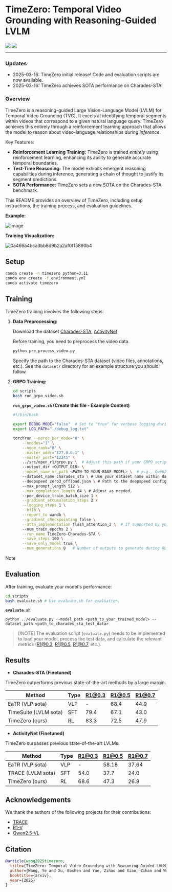 # TimeZero: Temporal Video Grounding with Reasoning-Guided LVLM

<div style='display:flex; gap: 0.25rem; '>
<a href='./TimeZero_TechReport.pdf'><img src='https://img.shields.io/badge/Paper-PDF-red'></a>
<a href='None'><img src='https://img.shields.io/badge/%F0%9F%A4%97%20Hugging%20Face-Checkpoint-blue'></a> 
</div>

---

### Updates

- 2025-03-16: TimeZero initial release! Code and evaluation scripts are now available.
- 2025-03-16: TimeZero achieves SOTA performance on Charades-STA!

### Overview

TimeZero is a reasoning-guided Large Vision-Language Model (LVLM) for Temporal Video Grounding (TVG). It excels at identifying temporal segments within videos that correspond to a given natural language query.  TimeZero achieves this entirely through a reinforcement learning approach that allows the model to reason about video-language relationships *during inference*.

Key Features:

*   **Reinforcement Learning Training:** TimeZero is trained *entirely* using reinforcement learning, enhancing its ability to generate accurate temporal boundaries.
*   **Test-Time Reasoning:** The model exhibits emergent reasoning capabilities during inference, generating a chain of thought to justify its segment predictions.
*   **SOTA Performance:** TimeZero sets a new SOTA on the Charades-STA benchmark.


This README provides an overview of TimeZero, including setup instructions, the training process, and evaluation guidelines.

**Example:**

![image](https://github.com/user-attachments/assets/f5ac9e6b-58f5-41e9-878d-a5ae5045b155)


**Training Visualization:**

![0a466a4bca3bb8d9b2a2af0f15890b4](https://github.com/user-attachments/assets/df1c35f5-8c30-400b-bce6-14e1f766752c)

## Setup

```bash
conda create -n timezero python=3.11
conda env create -f environment.yml
conda activate timezero
```

## Training

TimeZero training involves the following steps:

1.  **Data Preprocessing:**

    Download the dataset [Charades-STA](https://github.com/jiyanggao/TALL#charades-sta-anno-download), [ActivityNet](https://cs.stanford.edu/people/ranjaykrishna/densevid/)

    Before training, you need to preprocess the video data.

    ```bash
    python pre_process_video.py
    ```
    Specify the path to the Charades-STA dataset (video files, annotations, etc.).  See the `dataset/` directory for an example structure you should follow.

2.  **GRPO Training:**

    ```bash
    cd scripts
    bash run_grpo_video.sh
    ```

    **`run_grpo_video.sh` (Create this file - Example Content)**

    ```bash
    #!/bin/bash
    
    export DEBUG_MODE="false"  # Set to "true" for verbose logging during training.
    export LOG_PATH="./debug_log.txt"
    
    torchrun --nproc_per_node="8" \
        --nnodes="1" \
        --node_rank="0" \
        --master_addr="127.0.0.1" \
        --master_port="12345" \
        ../src/open_r1/grpo.py \  # Adjust this path if your GRPO script is located elsewhere
        --output_dir <OUTPUT_DIR> \
        --model_name_or_path <PATH-TO-YOUR-BASE-MODEL> \  # e.g., Qwen2-VL-Instruct
        --dataset_name charades_sta \ # Use your dataset name within data_configs.
        --deepspeed zero3_offload.json \ # Path to the deepspeed config file.
        --max_prompt_length 512 \
        --max_completion_length 64 \ # Adjust as needed.
        --per_device_train_batch_size 1 \
        --gradient_accumulation_steps 2 \
        --logging_steps 1 \
        --bf16 \
        --report_to wandb \
        --gradient_checkpointing false \
        --attn_implementation flash_attention_2 \  # If supported by your base model
        --num_train_epochs 2 \
        --run_name TimeZero-Charades-STA \
        --save_steps 100 \
        --save_only_model true \
        --num_generations 8   # Number of outputs to generate during RL.  Reduce for faster training/less memory.
    ```
> [!NOTE]

## Evaluation

After training, evaluate your model's performance:

```bash
cd scripts
bash evaluate.sh # Use evaluate.sh for evaluation.
```
**`evaluate.sh`**
```
python ../evaluate.py --model_path <path_to_your_trained_model> --dataset_path <path_to_charades_sta_test_data>
```

> [!NOTE] The evaluation script (`evaluate.py`) needs to be implemented to load your model, process the test data, and calculate the relevant metrics (R1@0.3, R1@0.5, R1@0.7, etc.).

## Results

-   **Charades-STA (Finetuned)**

TimeZero outperforms previous state-of-the-art methods by a large margin. 

| Method                | Type | R1@0.3 | R1@0.5 | R1@0.7 |
| --------------------- | ---- | ------ | ------ | ------ |
| EaTR (VLP sota)       | VLP  | -      | 68.4   | 44.9   |
| TimeSuite (LVLM sota) | SFT  | 79.4   | 67.1   | 43.0   |
| TimeZero (ours)       | RL   | 83.3   | 72.5   | 47.9   |

-   **ActivityNet (Finetuned)**

TimeZero surpasses previous state-of-the-art LVLMs. 

| Method            | Type | R1@0.3 | R1@0.5 | R1@0.7 |
| ----------------- | ---- | ------ | ------ | ------ |
| EaTR (VLP sota)   | VLP  | -      | 58.18  | 37.64  |
| TRACE (LVLM sota) | SFT  | 54.0   | 37.7   | 24.0   |
| TimeZero (ours)   | RL   | 68.6   | 47.3   | 26.9   |

## Acknowledgements

We thank the authors of the following projects for their contributions:

*   [TRACE](https://github.com/gyxxyg/TRACE)
*    [R1-V](https://github.com/Deep-Agent/R1-V)
*   [Qwen2.5-VL](https://github.com/QwenLM/Qwen2.5-VL)

## Citation


```bibtex
@article{wang2025timezero,
  title={TimeZero: Temporal Video Grounding with Reasoning-Guided LVLM},
  author={Wang, Ye and Xu, Boshen and Yue, Zihao and Xiao, Zihan and Wang, Ziheng and Zhang, Liang and Yang, Dingyi and Wang, Wenxuan and Jin, Qin},
  booktitle={arxiv},
  year={2025}
}
```
